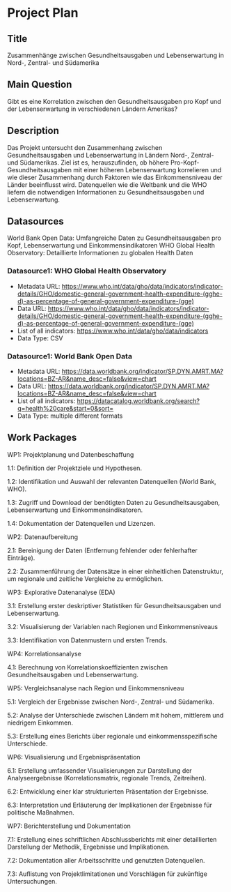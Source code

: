 # Project Plan

## Title
<!-- Give your project a short title. -->
Zusammenhänge zwischen Gesundheitsausgaben und Lebenserwartung in Nord-, Zentral- und Südamerika

## Main Question

<!-- Think about one main question you want to answer based on the data. -->
Gibt es eine Korrelation zwischen den Gesundheitsausgaben pro Kopf und der Lebenserwartung in verschiedenen Ländern Amerikas?

## Description

<!-- Describe your data science project in max. 200 words. Consider writing about why and how you attempt it. -->
Das Projekt untersucht den Zusammenhang zwischen Gesundheitsausgaben und Lebenserwartung in Ländern Nord-, Zentral- und Südamerikas. Ziel ist es, herauszufinden, ob höhere Pro-Kopf-Gesundheitsausgaben mit einer höheren Lebenserwartung korrelieren und wie dieser Zusammenhang durch Faktoren wie das Einkommensniveau der Länder beeinflusst wird. Datenquellen wie die Weltbank und die WHO liefern die notwendigen Informationen zu Gesundheitsausgaben und Lebenserwartung.

## Datasources
World Bank Open Data: Umfangreiche Daten zu Gesundheitsausgaben pro Kopf, Lebenserwartung und Einkommensindikatoren
WHO Global Health Observatory: Detaillierte Informationen zu globalen Health Daten

<!-- Describe each datasources you plan to use in a section. Use the prefic "DatasourceX" where X is the id of the datasource. -->

### Datasource1: WHO Global Health Observatory
* Metadata URL: https://www.who.int/data/gho/data/indicators/indicator-details/GHO/domestic-general-government-health-expenditure-(gghe-d)-as-percentage-of-general-government-expenditure-(gge)
* Data URL: https://www.who.int/data/gho/data/indicators/indicator-details/GHO/domestic-general-government-health-expenditure-(gghe-d)-as-percentage-of-general-government-expenditure-(gge)
* List of all indicators: https://www.who.int/data/gho/data/indicators
* Data Type: CSV

### Datasource1: World Bank Open Data
* Metadata URL: https://data.worldbank.org/indicator/SP.DYN.AMRT.MA?locations=BZ-AR&name_desc=false&view=chart
* Data URL: https://data.worldbank.org/indicator/SP.DYN.AMRT.MA?locations=BZ-AR&name_desc=false&view=chart
* List of all indicators: https://datacatalog.worldbank.org/search?q=health%20care&start=0&sort=
* Data Type: multiple different formats


## Work Packages

<!-- List of work packages ordered sequentially, each pointing to an issue with more details. -->

WP1: Projektplanung und Datenbeschaffung

1.1: Definition der Projektziele und Hypothesen.

1.2: Identifikation und Auswahl der relevanten Datenquellen (World Bank, WHO).

1.3: Zugriff und Download der benötigten Daten zu Gesundheitsausgaben, Lebenserwartung und Einkommensindikatoren.

1.4: Dokumentation der Datenquellen und Lizenzen.


WP2: Datenaufbereitung

2.1: Bereinigung der Daten (Entfernung fehlender oder fehlerhafter Einträge).

2.2: Zusammenführung der Datensätze in einer einheitlichen Datenstruktur, um regionale und zeitliche Vergleiche zu ermöglichen.


WP3: Explorative Datenanalyse (EDA)

3.1: Erstellung erster deskriptiver Statistiken für Gesundheitsausgaben und Lebenserwartung.

3.2: Visualisierung der Variablen nach Regionen und Einkommensniveaus

3.3: Identifikation von Datenmustern und ersten Trends.


WP4: Korrelationsanalyse

4.1: Berechnung von Korrelationskoeffizienten zwischen Gesundheitsausgaben und Lebenserwartung.


WP5: Vergleichsanalyse nach Region und Einkommensniveau

5.1: Vergleich der Ergebnisse zwischen Nord-, Zentral- und Südamerika.

5.2: Analyse der Unterschiede zwischen Ländern mit hohem, mittlerem und niedrigem Einkommen.

5.3: Erstellung eines Berichts über regionale und einkommensspezifische Unterschiede.


WP6: Visualisierung und Ergebnispräsentation

6.1: Erstellung umfassender Visualisierungen zur Darstellung der Analyseergebnisse (Korrelationsmatrix, regionale Trends, Zeitreihen).

6.2: Entwicklung einer klar strukturierten Präsentation der Ergebnisse.

6.3: Interpretation und Erläuterung der Implikationen der Ergebnisse für politische Maßnahmen.


WP7: Berichterstellung und Dokumentation

7.1: Erstellung eines schriftlichen Abschlussberichts mit einer detaillierten Darstellung der Methodik, Ergebnisse und Implikationen.

7.2: Dokumentation aller Arbeitsschritte und genutzten Datenquellen.

7.3: Auflistung von Projektlimitationen und Vorschlägen für zukünftige Untersuchungen.

